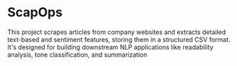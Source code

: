 # ScapOps
This project scrapes articles from company websites and extracts detailed text-based and sentiment features, storing them in a structured CSV format. It's designed for building downstream NLP applications like readability analysis, tone classification, and summarization
